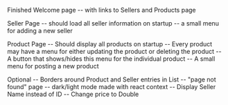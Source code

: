 Finished
Welcome page
-- with links to Sellers and Products page

Seller Page
-- should load all seller information on startup
-- a small menu for adding a new seller

Product Page
-- Should display all products on startup
-- Every product may have a menu for either updating the product or deleting the product
-- A button that shows/hides this menu for the individual product
-- A small menu for posting a new product

Optional
-- Borders around Product and Seller entries in List
-- "page not found" page
-- dark/light mode made with react context
-- Display Seller Name instead of ID
-- Change price to Double
